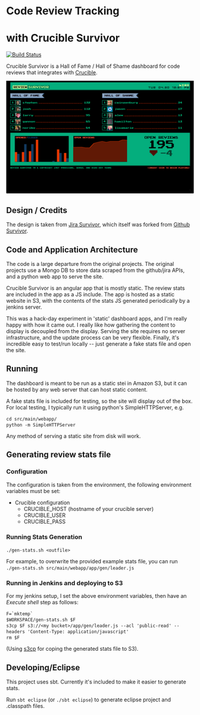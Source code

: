 # Code Review Tracking
# with Crucible Survivor

[![Build Status](https://drone.io/github.com/ogrodnek/crucible-survivor/status.png)](https://drone.io/github.com/ogrodnek/crucible-survivor/latest)

  Crucible Survivor is a Hall of Fame / Hall of Shame dashboard for code reviews that integrates with [Crucible](https://www.atlassian.com/software/crucible/overview).

![Crucible Survivor Dashboard](docs/crucible-survivor-small.png)


## Design / Credits

  The design is taken from [Jira Survivor](http://blog.gengo.com/jira-survivor/), which itself was forked from [Github Survivor](http://99designs.com/tech-blog/blog/2013/01/05/github-survivor/).

## Code and Application Architecture

  The code is a large departure from the original projects.  The original projects use a Mongo DB to store data scraped from the github/jira APIs, and a python web app to serve the site.

  Crucible Survivor is an angular app that is mostly static.  The review stats are included in the app as a JS include.  The app is hosted as a static website in S3, with the contents of the stats JS generated periodically by a jenkins server.

  This was a hack-day experiment in 'static' dashboard apps, and I'm really happy with how it came out.  I really like how gathering the content to display is decoupled from the display.  Serving the site requires no server infrastructure, and the update process can be very flexible.  Finally, it's incredible easy to test/run locally -- just generate a fake stats file and open the site.

## Running

  The dashboard is meant to be run as a static stei in Amazon S3, but it can be hosted by any web server that can host static content.

   A fake stats file is included for testing, so the site will display out of the box.  For local testing, I typically run it using python's SimpleHTTPServer, e.g.
  
```
cd src/main/webapp/
python -m SimpleHTTPServer
```

  Any method of serving a static site from disk will work.

## Generating review stats file

### Configuration

  The configuration is taken from the environment, the following environment variables must be set:
  
  * Crucible configuration
    * CRUCIBLE_HOST (hostname of your crucible server)
    * CRUCIBLE_USER
    * CRUCIBLE_PASS

### Running Stats Generation
  `./gen-stats.sh <outfile>`
  
  For example, to overwrite the provided example stats file, you can run `./gen-stats.sh src/main/webapp/app/gen/leader.js`
  
### Running in Jenkins and deploying to S3

For my jenkins setup, I set the above environment variables, then have an *Execute shell* step as follows:

```
F=`mktemp`
$WORKSPACE/gen-stats.sh $F
s3cp $F s3://<my bucket>/app/gen/leader.js --acl 'public-read' --headers 'Content-Type: application/javascript'
rm $F
```
(Using [s3cp](https://github.com/aboisvert/s3cp) for coping the generated stats file to S3).

## Developing/Eclipse

This project uses sbt.  Currently it's included to make it easier to generate stats.

Run `sbt eclipse` (or `./sbt eclipse`) to generate eclipse project and .classpath files.
